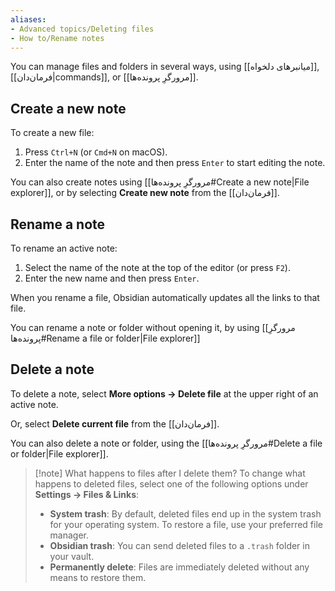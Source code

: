 ```yaml
---
aliases:
- Advanced topics/Deleting files
- How to/Rename notes
---
```

You can manage files and folders in several ways, using [[میانبرهای دلخواه]], [[فرمان‌دان|commands]], or [[مرورگرِ پرونده‌ها]].

## Create a new note

To create a new file:

1. Press `Ctrl+N` (or `Cmd+N` on macOS).
2. Enter the name of the note and then press `Enter` to start editing the note.

You can also create notes using [[مرورگرِ پرونده‌ها#Create a new note|File explorer]], or by selecting **Create new note** from the [[فرمان‌دان]].

## Rename a note

To rename an active note:

1. Select the name of the note at the top of the editor (or press `F2`).
2. Enter the new name and then press `Enter`.

When you rename a file, Obsidian automatically updates all the links to that file.

You can rename a note or folder without opening it, by using [[مرورگرِ پرونده‌ها#Rename a file or folder|File explorer]]

## Delete a note

To delete a note, select **More options → Delete file** at the upper right of an active note.

Or, select **Delete current file** from the [[فرمان‌دان]].

You can also delete a note or folder, using the [[مرورگرِ پرونده‌ها#Delete a file or folder|File explorer]].

> [!note] What happens to files after I delete them?
> To change what happens to deleted files, select one of the following options under **Settings → Files & Links**:
>
> - **System trash**: By default, deleted files end up in the system trash for your operating system. To restore a file, use your preferred file manager.
> - **Obsidian trash**: You can send deleted files to a `.trash` folder in your vault.
> - **Permanently delete**: Files are immediately deleted without any means to restore them.
